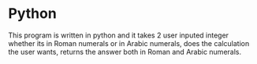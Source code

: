 # Python
This program is written in python and it takes 2 user inputed integer whether its in Roman numerals or in Arabic numerals, 
does the calculation the user wants, returns the answer both in Roman and Arabic numerals.
